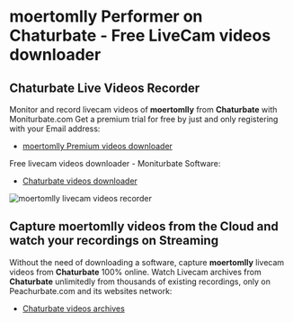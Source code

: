 # moertomlly Performer on Chaturbate - Free LiveCam videos downloader

## Chaturbate Live Videos Recorder

Monitor and record livecam videos of **moertomlly** from **Chaturbate** with Moniturbate.com
Get a premium trial for free by just and only registering with your Email address:
* [moertomlly Premium videos downloader](https://moniturbate.com/request-demo-licence-key.html)

Free livecam videos downloader - Moniturbate Software:
* [Chaturbate videos downloader](https://moniturbate.com/moniturbate-download-software.html)

![moertomlly livecam videos recorder](https://peachurnet.com/templates/moniturbate-software.png)


## Capture moertomlly videos from the Cloud and watch your recordings on Streaming

Without the need of downloading a software, capture **moertomlly** livecam videos from **Chaturbate** 100% online.
Watch Livecam archives from **Chaturbate** unlimitedly from thousands of existing recordings, only on Peachurbate.com and its websites network:
* [Chaturbate videos archives](https://peachurnet.com/)